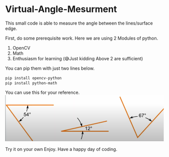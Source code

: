 # Virtual-Angle-Mesurment
This small code is able to measure the angle between the lines/surface edge.

First, do some prerequisite work. Here we are using 2 Modules of python.
1. OpenCV
2. Math
3. Enthusiasm for learning (😅Just kidding Above 2 are sufficient)

You can pip them with just two lines below.
```
pip install opencv-python
pip install python-math
```
You can use this for your reference.
![alt text](https://github.com/code2ashish/Virtual-Angle-Mesurment/blob/main/img.png)

Try it on your own Enjoy.
Have a happy day of coding.
